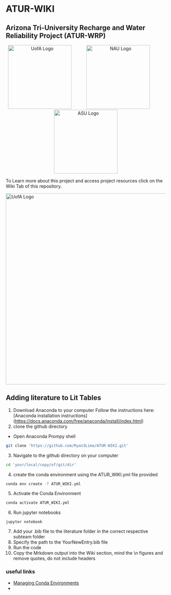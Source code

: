 # ATUR-WIKI
## Arizona Tri-University Recharge and Water Reliability Project (ATUR-WRP)
<p align="center">
  <img src="https://github.com/Ryan3Lima/ATUR-WIKI/blob/main/UofA_logo.png" alt="UofA Logo" width="200"/>
  &nbsp;&nbsp;&nbsp;&nbsp;&nbsp;&nbsp;&nbsp;&nbsp;&nbsp;&nbsp;
  <img src="https://github.com/Ryan3Lima/ATUR-WIKI/blob/main/NAU_Logo.png" alt="NAU Logo" width="200"/>
  &nbsp;&nbsp;&nbsp;&nbsp;&nbsp;&nbsp;&nbsp;&nbsp;&nbsp;&nbsp;
  <img src="https://github.com/Ryan3Lima/ATUR-WIKI/blob/main/ASU_Logo.png" alt="ASU Logo" width="200"/>
</p>

To Learn more about this project and access project resources click on the Wiki Tab of this repository.

<img src="https://github.com/Ryan3Lima/ATUR-WIKI/blob/main/ATUR-Pictures/Recipe%20Concept.png" alt="UofA Logo" width="600"/>


## Adding literature to Lit Tables
1. Download Anaconda to your computer
Follow the instructions here: [Anaconda installation instructions] (https://docs.anaconda.com/free/anaconda/install/index.html)
2. clone the github directory
  - Open Anaconda Prompy shell
```sh
git clone 'https://github.com/Ryan3Lima/ATUR-WIKI.git'
```
3. Navigate to the github directory on your computer
```sh
cd 'your/local/copy/of/git/dir'
```
4. create the conda environment using the ATUR_WIKI.yml file provided
```sh
conda env create -f ATUR_WIKI.yml
```
5. Activate the Conda Environment
```sh
conda activate ATUR_WIKI.yml
```
6. Run jupyter notebooks
```
jupyter notebook
```
7. Add your .bib file to the literature folder in the correct respective subteam folder
8. Specify the path to the YourNewEntry.bib file
9. Run the code
10. Copy the Mrkdown output into the Wiki section, mind the \n figures and remove quotes, do not include headers

### useful links
- [Managing Conda Environments](https://conda.io/projects/conda/en/latest/user-guide/tasks/manage-environments.html)
- 
